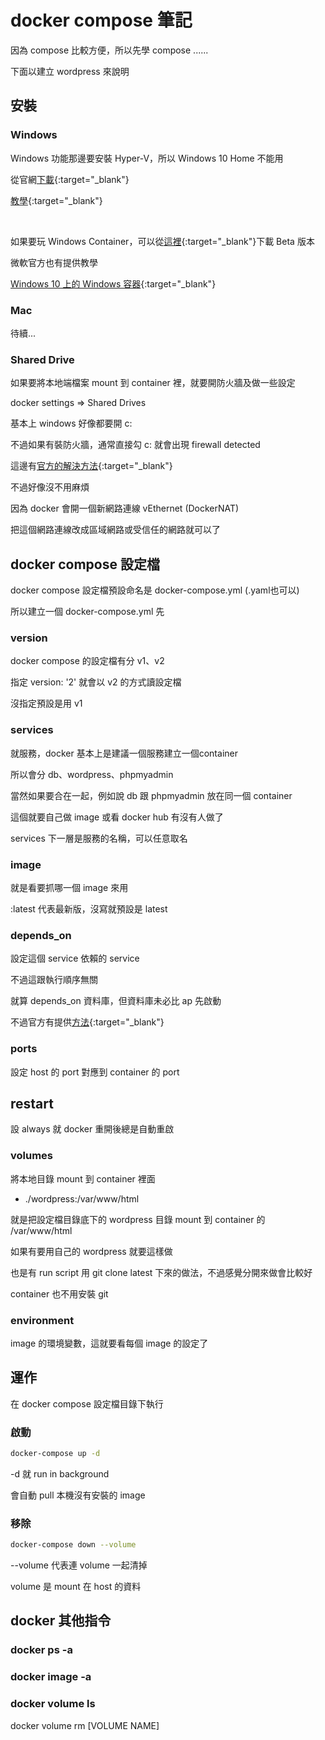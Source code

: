 docker compose 筆記
=======

因為 compose 比較方便，所以先學 compose ......

下面以建立 wordpress 來說明

## 安裝

### Windows

Windows 功能那邊要安裝 Hyper-V，所以 Windows 10 Home 不能用

從官網[下載](https://www.docker.com/products/docker#/windows){:target="_blank"}

[教學](https://docs.docker.com/docker-for-windows/#/shared-drives){:target="_blank"}

&nbsp;

如果要玩 Windows Container，可以從[這裡](https://docs.docker.com/docker-for-windows/#/download-docker-for-windows){:target="_blank"}下載 Beta 版本

微軟官方也有提供教學

[Windows 10 上的 Windows 容器](https://docs.microsoft.com/zh-tw/virtualization/windowscontainers/quick_start/quick_start_windows_10){:target="_blank"}

### Mac

待續...

### Shared Drive

如果要將本地端檔案 mount 到 container 裡，就要開防火牆及做一些設定

docker settings => Shared Drives

基本上 windows 好像都要開 c:

不過如果有裝防火牆，通常直接勾 c: 就會出現 firewall detected

這邊有[官方的解決方法](https://docs.docker.com/docker-for-windows/#/shared-drives){:target="_blank"}

不過好像沒不用麻煩

因為 docker 會開一個新網路連線 vEthernet (DockerNAT)

把這個網路連線改成區域網路或受信任的網路就可以了

## docker compose 設定檔
docker compose 設定檔預設命名是 docker-compose.yml (.yaml也可以)

所以建立一個 docker-compose.yml 先

### version

docker compose 的設定檔有分 v1、v2

指定 version: '2' 就會以 v2 的方式讀設定檔

沒指定預設是用 v1

### services

就服務，docker 基本上是建議一個服務建立一個container

所以會分 db、wordpress、phpmyadmin

當然如果要合在一起，例如說 db 跟 phpmyadmin 放在同一個 container

這個就要自己做 image 或看 docker hub 有沒有人做了

services 下一層是服務的名稱，可以任意取名

### image

就是看要抓哪一個 image 來用

:latest 代表最新版，沒寫就預設是 latest

### depends_on

設定這個 service 依賴的 service

不過這跟執行順序無關

就算 depends_on 資料庫，但資料庫未必比 ap 先啟動

不過官方有提供[方法](https://docs.docker.com/compose/startup-order/){:target="_blank"}

### ports

設定 host 的 port 對應到 container 的 port

## restart

設 always 就 docker 重開後總是自動重啟

### volumes

將本地目錄 mount 到 container 裡面

- ./wordpress:/var/www/html

就是把設定檔目錄底下的 wordpress 目錄 mount 到 container 的 /var/www/html

如果有要用自己的 wordpress 就要這樣做

也是有 run script 用 git clone latest 下來的做法，不過感覺分開來做會比較好

container 也不用安裝 git

### environment

image 的環境變數，這就要看每個 image 的設定了

## 運作

在 docker compose 設定檔目錄下執行

### 啟動

```bash
docker-compose up -d
```

-d 就 run in background

會自動 pull 本機沒有安裝的 image


### 移除

```bash
docker-compose down --volume
```

--volume 代表連 volume 一起清掉

volume 是 mount 在 host 的資料


## docker 其他指令

### docker ps -a

### docker image -a

### docker volume ls

docker volume rm [VOLUME NAME]